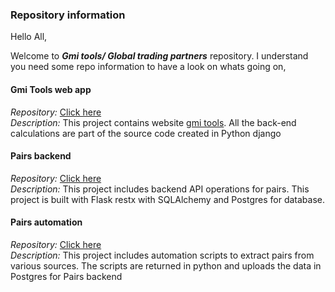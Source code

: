 ### Repository information

Hello All,

Welcome to _**Gmi tools/ Global trading partners**_ repository. I understand you need some repo information to have a look on whats going on,

#### Gmi Tools web app
_Repository:_ [Click here](https://github.com/gtotradingpartners/gmi.tools)<br>
_Description:_ This project contains website [gmi tools](http://gmi.tools/aave/). All the back-end calculations are part of the source code created in Python django

#### Pairs backend
_Repository:_ [Click here](https://github.com/gtotradingpartners/pairs-backend)<br>
_Description:_ This project includes backend API operations for pairs. This project is built with Flask restx with SQLAlchemy and Postgres for database.

#### Pairs automation
_Repository:_ [Click here](https://github.com/gtotradingpartners/pairs-automation)<br>
_Description:_ This project includes automation scripts to extract pairs from various sources. The scripts are returned in python and uploads the data in Postgres for Pairs backend
